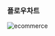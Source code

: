 ### 플로우차트
![ecommerce](https://github.com/user-attachments/assets/d70458e0-0f85-4f67-953c-d0de7f3b5915)